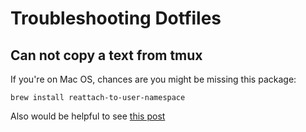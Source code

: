 # Troubleshooting Dotfiles

## Can not copy a text from tmux

If you're on Mac OS, chances are you might be missing this package:

```
brew install reattach-to-user-namespace
```

Also would be helpful to see [this post](https://medium.com/@bramblexu/enable-tmux-copy-paste-in-vs-code-terminal-for-mac-408a5cf94cd9)
